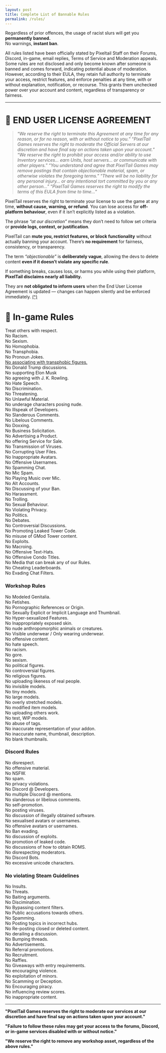 ```yaml
---
layout: post
title: Complete List of Bannable Rules
permalink: /rules/
---
```


Regardless of prior offences, the usage of racist slurs will get you **permanently banned.** <br>No warnings, **instant ban**.

All rules listed have been officially stated by Pixeltail Staff on their Forums, Discord, in-game, email replies, Terms of Service and Moderation appeals. <br>Some rules are not disclosed and only become known after someone is banned and comes forward, indicating potential abuse of moderation. <br> However, according to their EULA, they retain full authority to terminate your access, restrict features, and enforce penalties at any time, with or without explanation, notification, or recourse. This grants them unchecked power over your account and content, regardless of transparency or fairness.

---

# 📃 END USER LICENSE AGREEMENT

> “_We reserve the right to terminate this Agreement at any time for any
> reason, or for no reason, with or without notice to you._”
> “_PixelTail Games reserves the right to moderate the Official Servers
> at our discretion and have final say on actions taken upon your
> account._”
> “_We reserve the right to prohibit your access and/or ability to use
> Inventory services… earn Units, host servers… or communicate with
> other players._”
> “_You understand and agree that PixelTail Games may remove postings
> that contain objectionable material, spam, or otherwise violates the
> foregoing terms._”
> “_There will be no liability for any personal injury… or any
> intentional tort committed by you or any other person…_”
> “_PixelTail Games reserves the right to modify the terms of this EULA
> from time to time…_”

PixelTail reserves the right to terminate your license to use the game at any time, **without cause, warning, or refund**.
You can lose access for **off-platform behaviour**, even if it isn’t explicitly listed as a violation.

The phrase _“at our discretion”_ means they don’t need to follow set criteria or **provide logs, context, or justification**.

PixelTail can **mute you, restrict features, or block functionality** without actually banning your account. There’s **no requirement** for fairness, consistency, or transparency.

The term _“objectionable”_ is **deliberately vague**, allowing the devs to delete content **even if it doesn’t violate any specific rule**.

If something breaks, causes loss, or harms you while using their platform, **PixelTail disclaims nearly all liability.**

They are **not obligated to inform users** when the End User License Agreement is updated — changes can happen silently and be enforced immediately. [(^)](https://store.steampowered.com/eula/394690_eula_1)



# 📃 In-game Rules

Treat others with respect. <br>
No Racism. <br>
No Sexism. <br>
No Homophobia. <br>
No Transphobia. <br>
No Pronoun Jokes. <br>
[No associating with transphobic figures.](https://i.imgur.com/fBf7xHt.png) <br>
No Donald Trump discussions. <br>
No supporting Elon Musk <br>
No agreeing with J. K. Rowling. <br>
No Hate Speech. <br>
No Discrimination. <br>
No Threatening. <br>
No Unlawful Material. <br>
No underage characters posing nude. <br>
No Illspeak of Developers. <br>
No Slanderous Comments. <br>
No Libelous Comments. <br>
No Doxxing. <br>
No Business Solicitation. <br>
No Advertising a Product. <br>
No offering Service for Sale. <br>
No Transmission of Viruses. <br>
No Corrupting User Files. <br>
No Inappropriate Avatars. <br>
No Offensive Usernames. <br>
No Spamming Chat. <br>
No Mic Spam. <br>
No Playing Music over Mic. <br>
No Alt Accounts. <br>
No Discussing of your Ban. <br>
No Harassment. <br>
No Trolling. <br>
No Sexual Behaviour. <br>
No Violating Privacy. <br>
No Politics. <br>
No Debates. <br>
No Controversial Discussions. <br>
No Promoting Leaked Tower Code. <br>
No misuse of GMod Tower content. <br>
No Exploits. <br>
No Macroing. <br>
No Offensive Text-Hats. <br>
No Offensive Condo Titles. <br>
No Media that can break any of our Rules. <br>
No Cheating Leaderboards. <br>
No Evading Chat Filters. <br>

### Workshop Rules <br>
No Modeled Genitalia. <br>
No Fetishes. <br>
No Pornographic References or Origin. <br>
No Sexually Explicit or Implicit Language and Thumbnail. <br>
No Hyper-sexualized Features. <br>
No Inappropriately exposed skin. <br>
No nude anthropomorphic animals or creatures. <br>
No Visible underwear / Only wearing underwear. <br>
No offensive content. <br>
No hate speech. <br>
No racism. <br>
No gore. <br>
No sexism. <br>
No political figures. <br>
No controversial figures. <br>
No religious figures. <br>
No uploading likeness of real people. <br>
No invisible models. <br>
No tiny models. <br>
No large models. <br>
No overly stretched models. <br>
No modified item models. <br>
No uploading others work. <br>
No test, WIP models. <br>
No abuse of tags. <br>
No inaccurate representation of your addon. <br>
No inaccurate name, thumbnail, description. <br>
No blank thumbnails. <br>

### Discord Rules <br>
No disrespect. <br>
No offensive material. <br>
No NSFW. <br>
No spam. <br>
No privacy violations. <br>
No Discord @ Developers. <br>
No multiple Discord @ mentions. <br>
No slanderous or libelous comments. <br>
No self-promotion. <br>
No posting viruses. <br>
No discussion of illegally obtained software. <br>
No sexualised avatars or usernames. <br>
No offensive avatars or usernames. <br>
No Ban evading. <br>
No discussion of exploits. <br>
No promotion of leaked code. <br>
No discussions of how to obtain ROMS. <br>
No disrespecting moderators. <br>
No Discord Bots. <br>
No excessive unicode characters. <br>

### No violating Steam Guidelines <br>
No Insults. <br>
No Threats. <br>
No Baiting arguments. <br>
No Discimination. <br>
No Bypassing content filters. <br>
No Public accusations towards others. <br>
No Spamming. <br>
No Posting topics in incorrect hubs. <br>
No Re-posting closed or deleted content. <br>
No derailing a discussion. <br>
No Bumping threads. <br>
No Advertisements. <br>
No Referral promotions. <br>
No Recruitment. <br>
No Raffles. <br>
No Giveaways with entry requirements. <br>
No encouraging violence. <br>
No exploitation of minors. <br>
No Scamming or Deception. <br>
No Encouraging piracy. <br>
No influencing review scores. <br>
No inappropriate content.

---

**"PixelTail Games reserves the right to moderate our services at our discretion and have final say on actions taken upon your account."**

**"Failure to follow these rules may get your access to the forums, Discord, or in-game services disabled with or without notice."**

**"We reserve the right to remove any workshop asset, regardless of the above rules."**
